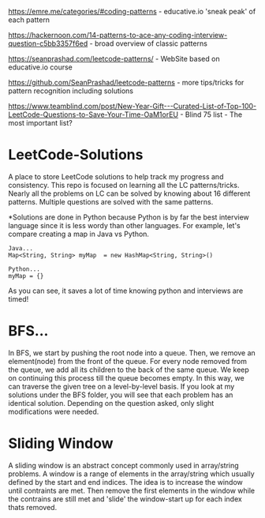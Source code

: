 https://emre.me/categories/#coding-patterns - educative.io 'sneak peak' of each pattern

https://hackernoon.com/14-patterns-to-ace-any-coding-interview-question-c5bb3357f6ed - broad overview of classic patterns

https://seanprashad.com/leetcode-patterns/ - WebSite based on educative.io course 

https://github.com/SeanPrashad/leetcode-patterns - more tips/tricks for pattern recognition including solutions 

https://www.teamblind.com/post/New-Year-Gift---Curated-List-of-Top-100-LeetCode-Questions-to-Save-Your-Time-OaM1orEU - Blind 75 list - The most important list?

# LeetCode-Solutions
A place to store LeetCode solutions to help track my progress and consistency. This repo is focused on learning all the LC patterns/tricks. Nearly all the problems on LC can be solved by knowing about 16 different patterns. Multiple questions are solved with the same patterns. 

*Solutions are done in Python because Python is by far the best interview language since it is less wordy than other languages. For example, let's compare creating a map in Java vs Python.
    
    Java...
    Map<String, String> myMap  = new HashMap<String, String>()
    
    Python...
    myMap = {}
    
As you can see, it saves a lot of time knowing python and interviews are timed!
    

# BFS...
In BFS, we start by pushing the root node into a queue. Then, we remove an element(node) from the front of the queue. For every node removed from the queue, we add all its children to the back of the same queue. We keep on continuing this process till the queue becomes empty. In this way, we can traverse the given tree on a level-by-level basis.
If you look at my solutions under the BFS folder, you will see that each problem has an identical solution. Depending on the question asked, only slight modifications were needed. 

# Sliding Window
A sliding window is an abstract concept commonly used in array/string problems. A window is a range of elements in the array/string which usually defined by the start and end indices. The idea is to increase the window until contraints are met. Then remove the first elements in the window while the contrains are still met and 'slide' the window-start up for each index thats removed.
